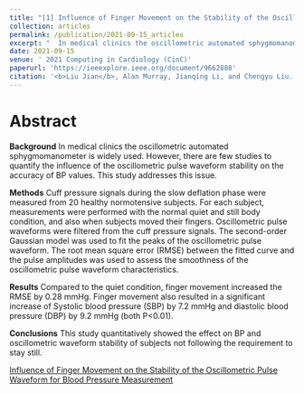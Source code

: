 ```yaml
---
title: "[1] Influence of Finger Movement on the Stability of the Oscillometric Pulse Waveform for Blood Pressure Measurement"
collection: articles
permalink: /publication/2021-09-15_articles
excerpt: "  In medical clinics the oscillometric automated sphygmomanometer is widely used. However, there are few studies to quantify the influence of the oscillometric pulse waveform stability on the accuracy of BP values. This study addresses this issue.<br/>"
date: 2021-09-15
venue: ' 2021 Computing in Cardiology (CinC)'
paperurl: 'https://ieeexplore.ieee.org/document/9662888' 
citation: '<b>Liu Jian</b>, Alan Murray, Jianqing Li, and Chengyu Liu. "Influence of finger movement on the stability of the oscillometric pulse waveform for blood pressure measurement." In 2021 Computing in Cardiology (CinC), vol. 48, pp. 1-4. IEEE, 2021.'
---
```


Abstract
==========
**Background**
In medical clinics the oscillometric automated sphygmomanometer is widely used. However, there are few studies to quantify the influence of the oscillometric pulse waveform stability on the accuracy of BP values. This study addresses this issue.

**Methods**
Cuff pressure signals during the slow deflation phase were measured from 20 healthy normotensive subjects. For each subject, measurements were performed with the normal quiet and still body condition, and also when subjects moved their fingers. Oscillometric pulse waveforms were filtered from the cuff pressure signals. The second-order Gaussian model was used to fit the peaks of the oscillometric pulse waveform. The root mean square error (RMSE) between the fitted curve and the pulse amplitudes was used to assess the smoothness of the oscillometric pulse waveform characteristics. 

**Results**
Compared to the quiet condition, finger movement increased the RMSE by 0.28 mmHg. Finger movement also resulted in a significant increase of Systolic blood pressure (SBP) by 7.2 mmHg and diastolic blood pressure (DBP) by 9.2 mmHg (both P<0.01).

**Conclusions**
This study quantitatively showed the effect on BP and oscillometric waveform stability of subjects not following the requirement to stay still.

<dl>
	<script type="text/javascript" src="//cdn.plu.mx/widget-details.js"></script>
	<a href="https://plu.mx/plum/a/?doi=10.23919/cinc53138.2021.9662888" class="plumx-details" data-site="plum" data-hide-when-empty="true">Influence of Finger Movement on the Stability of the Oscillometric Pulse Waveform for Blood Pressure Measurement</a>
</dl>

<dl>
	<script type="text/javascript" src="https://d1bxh8uas1mnw7.cloudfront.net/assets/embed.js"></script><div class="altmetric-embed" data-badge-type="donut" data-altmetric-id="159566645"></div>
</dl>